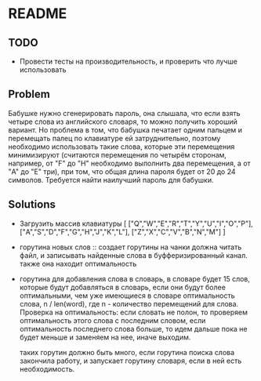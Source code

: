 # README


## TODO

  - Провести тесты на производительность, и проверить что лучше использовать

## Problem

Бабушке нужно сгенерировать пароль, она слышала, что если взять четыре слова из английского словаря, то можно получить хороший вариант. Но проблема в том, что бабушка печатает одним пальцем и перемещать палец по
клавиатуре ей затруднительно, поэтому необходимо использовать такие слова, которые эти перемещения минимизируют (считаются перемещения по четырём
сторонам, например, от "F" до "H" необходимо выполнить два перемещения, а от "A" до "E" три), при том, что общая длина пароля будет от 20 до 24 символов. Требуется найти наилучший пароль для бабушки.

## Solutions

- Загрузить массив клавиатуры
[
  ["Q","W","E","R","T","Y","U","I","O","P"],
  ["A","S","D","F","G","H","J","K","L"],
  ["Z","X","C","V","B","N","M"]
]


- горутина новых слов :: создает горутины на чанки должна читать файл, и записывать найденные слова в буфферизированный канал. также она находит оптимальность

- горутина для добавления слова в словарь, в словаре будет 15 слов, которые будут добавляться в словарь, если они будут более оптимальными, чем уже имеющиеся в словаре
    оптимальность слова, n / len(word), где n - количество перемещений для слова. Проверка на оптимальность: если словать не полон, то проверяем оптимальность этого слова 
    с последним словом, если оптимальность последнего слова больше, то идем дальше пока не будет меньше и заменяем на нее, иначе выходим.

    таких горутин должно быть много, если горутина поиска слова закончила работу, и запускает горутину словаря, если в ней есть необходимость.

